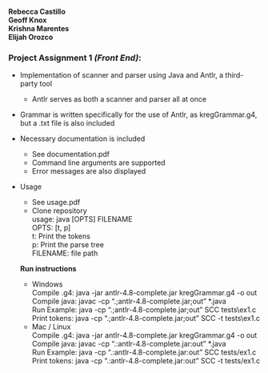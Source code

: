 **Rebecca Castillo** <br />
**Geoff Knox** <br />
**Krishna Marentes** <br />
**Elijah Orozco** <br />


### **Project Assignment 1** *(Front End)*:
* Implementation of scanner and parser using Java and Antlr, a third-party tool
  * Antlr serves as both a scanner and parser all at once
* Grammar is written specifically for the use of Antlr, as kregGrammar.g4, but a .txt file is also included
* Necessary documentation is included
  * See documentation.pdf
  * Command line arguments are supported
  * Error messages are also displayed
* Usage <br />
  * See usage.pdf
  * Clone repository <br />
  usage: java [OPTS] FILENAME <br />
  OPTS: [t, p] <br />
  t: Print the tokens <br />
  p: Print the parse tree <br />
  FILENAME: file path <br />
  
  **Run instructions** <br />
  
  * Windows <br />
    Compile .g4: java -jar antlr-4.8-complete.jar kregGrammar.g4 -o out <br />
    Compile java: javac -cp “.;antlr-4.8-complete.jar;out” *.java <br />
    Run Example: java -cp “.;antlr-4.8-complete.jar;out” SCC tests\ex1.c <br />
    Print tokens: java -cp “.;antlr-4.8-complete.jar;out” SCC -t tests\ex1.c <br />
  * Mac / Linux <br />
    Compile .g4: java -jar antlr-4.8-complete.jar kregGrammar.g4 -o out <br />
    Compile java: javac -cp “.:antlr-4.8-complete.jar:out” *.java <br />
    Run Example: java -cp “.:antlr-4.8-complete.jar:out” SCC tests/ex1.c <br />
    Print tokens: java -cp “.:antlr-4.8-complete.jar:out” SCC -t tests/ex1.c <br />
